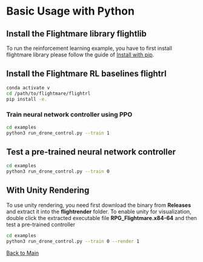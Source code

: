 # Basic Usage with Python

## Install the Flightmare library flightlib
To run the reinforcement learning example, you have to first install flightmare library please follow the guide of [Install with pip](install_pip.md).

## Install the Flightmare RL baselines flightrl
```bash
conda activate v
cd /path/to/flightmare/flightrl
pip install -e.
```

### Train neural network controller using PPO
``` bash
cd examples
python3 run_drone_control.py --train 1
```

## Test a pre-trained neural network controller
```bash
cd examples
python3 run_drone_control.py --train 0
```

## With Unity Rendering
To use unity rendering, you need first download the binary from **Releases** and extract it into the **flightrender** folder. To enable unity for visualization, double click the extracted executable file **RPG_Flightmare.x84-64** and then test a pre-trained controller
```bash
cd examples
python3 run_drone_control.py --train 0 --render 1
```

[Back to Main](wiki_home.md)
